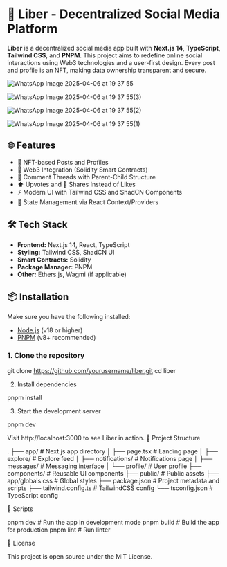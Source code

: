 # 🚀 Liber - Decentralized Social Media Platform

**Liber** is a decentralized social media app built with **Next.js 14**, **TypeScript**, **Tailwind CSS**, and **PNPM**. This project aims to redefine online social interactions using Web3 technologies and a user-first design. Every post and profile is an NFT, making data ownership transparent and secure.

![WhatsApp Image 2025-04-06 at 19 37 55](https://github.com/user-attachments/assets/125a401d-53e8-4080-bac6-bb7382f17053)


![WhatsApp Image 2025-04-06 at 19 37 55(3)](https://github.com/user-attachments/assets/229b94d9-a85e-4893-bc27-70f04fccecea)


![WhatsApp Image 2025-04-06 at 19 37 55(2)](https://github.com/user-attachments/assets/1ea4eee5-f9d5-46a2-90eb-74fa03091890)


![WhatsApp Image 2025-04-06 at 19 37 55(1)](https://github.com/user-attachments/assets/08dc8eb8-6e01-4057-929f-e495dcfe7b57)


## 🌐 Features

- 📜 NFT-based Posts and Profiles  
- 🔗 Web3 Integration (Solidity Smart Contracts)  
- 🧵 Comment Threads with Parent-Child Structure  
- ⬆️ Upvotes and 🔁 Shares Instead of Likes  
- ⚡ Modern UI with Tailwind CSS and ShadCN Components  
- 🧠 State Management via React Context/Providers  

## 🛠️ Tech Stack

- **Frontend:** Next.js 14, React, TypeScript  
- **Styling:** Tailwind CSS, ShadCN UI  
- **Smart Contracts:** Solidity  
- **Package Manager:** PNPM  
- **Other:** Ethers.js, Wagmi (if applicable)  

## 📦 Installation

Make sure you have the following installed:

- [Node.js](https://nodejs.org/) (v18 or higher)  
- [PNPM](https://pnpm.io/) (v8+ recommended)  

### 1. Clone the repository

git clone https://github.com/yourusername/liber.git
cd liber

2. Install dependencies

pnpm install

3. Start the development server

pnpm dev

Visit http://localhost:3000 to see Liber in action.
📁 Project Structure

.
├── app/                    # Next.js app directory
│   ├── page.tsx           # Landing page
│   ├── explore/           # Explore feed
│   ├── notifications/     # Notifications page
│   ├── messages/          # Messaging interface
│   └── profile/           # User profile
├── components/            # Reusable UI components
├── public/                # Public assets
├── app/globals.css        # Global styles
├── package.json           # Project metadata and scripts
├── tailwind.config.ts     # TailwindCSS config
└── tsconfig.json          # TypeScript config

📜 Scripts

pnpm dev        # Run the app in development mode
pnpm build      # Build the app for production
pnpm lint       # Run linter

🧾 License

This project is open source under the MIT License.
